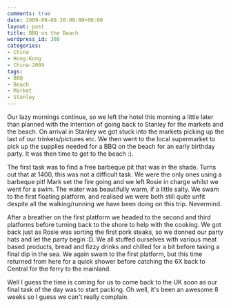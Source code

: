 ```yaml
---
comments: true
date: 2009-09-08 20:08:00+00:00
layout: post
title: BBQ on the Beach
wordpress_id: 380
categories:
- China
- Hong-Kong
- China-2009
tags:
- BBQ
- Beach
- Market
- Stanley
---
```


Our lazy mornings continue, so we left the hotel this morning a little later than planned with the intention of going back to Stanley for the markets and the beach. On arrival in Stanley we got stuck into the markets picking up the last of our trinkets/pictures etc. We then went to the local supermarket to pick up the supplies needed for a BBQ on the beach for an early birthday party. It was then time to get to the beach :).

The first task was to find a free barbeque pit that was in the shade. Turns out that at 1400, this was not a difficult task. We were the only ones using a barbeque pit! Mark set the fire going and we left Rosie in charge whilst we went for a swim. The water was beautifully warm, if a little salty. We swam to the first floating platform, and realised we were both still quite unfit despite all the walking/running we have been doing on this trip. Nevermind.

After a breather on the first platform we headed to the second and third platforms before turning back to the shore to help with the cooking. We got back just as Rosie was sorting the first pork steaks, so we donned our party hats and let the party begin :D. We all stuffed ourselves with various meat based products, bread and fizzy drinks and chilled for a bit before taking a final dip in the sea. We again swam to the first platform, but this time returned from here for a quick shower before catching the 6X back to Central for the ferry to the mainland.

Well I guess the time is coming for us to come back to the UK soon as our final task of the day was to start packing. Oh well, it's been an awesome 8 weeks so I guess we can't really complain.
